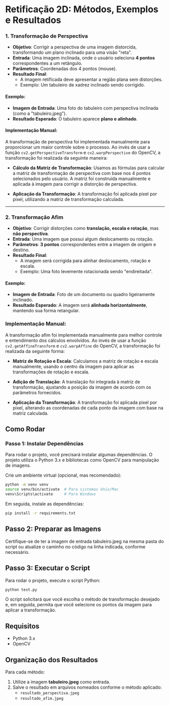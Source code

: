 # Retificação 2D: Métodos, Exemplos e Resultados

### **1. Transformação de Perspectiva**
- **Objetivo**: Corrigir a perspectiva de uma imagem distorcida, transformando um plano inclinado para uma visão "reta".
- **Entrada**: Uma imagem inclinada, onde o usuário seleciona **4 pontos** correspondentes a um retângulo.
- **Parâmetros**: Coordenadas dos 4 pontos (mouse).
- **Resultado Final**:
   - A imagem retificada deve apresentar a região plana sem distorções.
   - Exemplo: Um tabuleiro de xadrez inclinado sendo corrigido.

#### **Exemplo**:
- **Imagem de Entrada**: Uma foto do tabuleiro com perspectiva inclinada (como a "tabuleiro.jpeg").
- **Resultado Esperado**: O tabuleiro aparece **plano e alinhado**.

#### **Implementação Manual**:
A transformação de perspectiva foi implementada manualmente para proporcionar um maior controle sobre o processo. Ao invés de usar a função `cv2.getPerspectiveTransform` e `cv2.warpPerspective` do OpenCV, a transformação foi realizada da seguinte maneira:

- **Cálculo da Matriz de Transformação**: Usamos as fórmulas para calcular a matriz de transformação de perspectiva com base nos 4 pontos selecionados pelo usuário. A matriz foi construída manualmente e aplicada à imagem para corrigir a distorção de perspectiva.

- **Aplicação da Transformação**: A transformação foi aplicada pixel por pixel, utilizando a matriz de transformação calculada.


---

### **2. Transformação Afim**
- **Objetivo**: Corrigir distorções como **translação, escala e rotação**, mas **não perspectiva**.
- **Entrada**: Uma imagem que possui algum deslocamento ou rotação.
- **Parâmetros**: **3 pontos** correspondentes entre a imagem de origem e destino.
- **Resultado Final**:
   - A imagem será corrigida para alinhar deslocamento, rotação e escala.
   - Exemplo: Uma foto levemente rotacionada sendo "endireitada".

#### **Exemplo**:
- **Imagem de Entrada**: Foto de um documento ou quadro ligeiramente inclinado.
- **Resultado Esperado**: A imagem será **alinhada horizontalmente**, mantendo sua forma retangular.

### **Implementação Manual**:
A transformação afim foi implementada manualmente para melhor controle e entendimento dos cálculos envolvidos. Ao invés de usar a função `cv2.getAffineTransform` e `cv2.warpAffine` do OpenCV, a transformação foi realizada da seguinte forma:

- **Matriz de Rotação e Escala**: Calculamos a matriz de rotação e escala manualmente, usando o centro da imagem para aplicar as transformações de rotação e escala.

- **Adição de Translação**: A translação foi integrada à matriz de transformação, ajustando a posição da imagem de acordo com os parâmetros fornecidos.

- **Aplicação da Transformação**: A transformação foi aplicada pixel por pixel, alterando as coordenadas de cada ponto da imagem com base na matriz calculada.

## Como Rodar

### Passo 1: Instalar Dependências

Para rodar o projeto, você precisará instalar algumas dependências. O projeto utiliza o Python 3.x e bibliotecas como OpenCV para manipulação de imagens.

Crie um ambiente virtual (opcional, mas recomendado):

```` bash
python -m venv venv
source venv/bin/activate  # Para sistemas Unix/Mac
venv\Scripts\activate     # Para Windows
````

Em seguida, instale as dependências:

```` bash
pip install -r requirements.txt
````

## Passo 2: Preparar as Imagens

Certifique-se de ter a imagem de entrada tabuleiro.jpeg na mesma pasta do script ou atualize o caminho no código na linha indicada, conforme necessário.

## Passo 3: Executar o Script
Para rodar o projeto, execute o script Python:

```` bash
python test.py
`````

O script solicitará que você escolha o método de transformação desejado e, em seguida, permita que você selecione os pontos da imagem para aplicar a transformação.

## Requisitos
- Python 3.x
- OpenCV

## **Organização dos Resultados**
Para cada método:
1. Utilize a imagem **tabuleiro.jpeg** como entrada.
2. Salve o resultado em arquivos nomeados conforme o método aplicado:
   - `resultado_perspectiva.jpeg`
   - `resultado_afim.jpeg`
